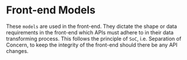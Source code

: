 # Front-end Models

These `models` are used in the front-end. They dictate the shape or data requirements in the
front-end which APIs must adhere to in their data transforming process. This follows the principle
of `SoC`, i.e. Separation of Concern, to keep the integrity of the front-end should there be any API
changes.
